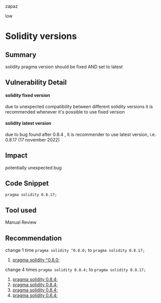 zapaz

low

# Solidity versions

## Summary
solidity pragma version should be fixed AND set to latest

## Vulnerability Detail

#### solidity fixed version
due to unexpected compatibility between different solidity versions it is recommended whenever it's possible to use fixed version

#### solidity latest version
due to bug found after 0.8.4 , it is recommender to use latest version, i.e. 0.8.17 (17 november 2022)

## Impact
potentially unexpected bug

## Code Snippet
```solidyty
pragma solidity 0.8.17;
``` 

## Tool used
Manual Review

## Recommendation
change 1 time `pragma solidity ^0.8.0;`  to `pragma solidity 0.8.17;` 

1. [pragma solidity ^0.8.0;](https://github.com/bufferfinance/Buffer-Protocol-v2/blob/83d85d9b18f1a4d09c728adaa0dde4c37406dfed/contracts/core/ReferralStorage.sol#L3)

change 4 times `pragma solidity 0.8.4;` to `pragma solidity 0.8.17;` 

1. [pragma solidity 0.8.4;](https://github.com/bufferfinance/Buffer-Protocol-v2/blob/83d85d9b18f1a4d09c728adaa0dde4c37406dfed/contracts/core/BufferBinaryOptions.sol#L3)
2. [pragma solidity 0.8.4;](https://github.com/bufferfinance/Buffer-Protocol-v2/blob/83d85d9b18f1a4d09c728adaa0dde4c37406dfed/contracts/core/BufferBinaryPool.sol#L3)
3. [pragma solidity 0.8.4;](https://github.com/bufferfinance/Buffer-Protocol-v2/blob/83d85d9b18f1a4d09c728adaa0dde4c37406dfed/contracts/core/BufferRouter.sol#L3)
4. [pragma solidity 0.8.4;](https://github.com/bufferfinance/Buffer-Protocol-v2/blob/83d85d9b18f1a4d09c728adaa0dde4c37406dfed/contracts/core/OptionsConfig.sol#L1)

